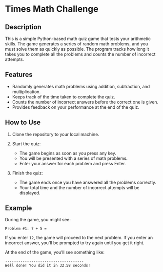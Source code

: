 # Times Math Challenge

## Description

This is a simple Python-based math quiz game that tests your arithmetic skills. The game generates a series of random math problems, and you must solve them as quickly as possible. The program tracks how long it takes you to complete all the problems and counts the number of incorrect attempts.

## Features

- Randomly generates math problems using addition, subtraction, and multiplication.
- Keeps track of the time taken to complete the quiz.
- Counts the number of incorrect answers before the correct one is given.
- Provides feedback on your performance at the end of the quiz.

## How to Use

1. Clone the repository to your local machine.
   

2. Start the quiz:
   - The game begins as soon as you press any key.
   - You will be presented with a series of math problems.
   - Enter your answer for each problem and press Enter.

3. Finish the quiz:
   - The game ends once you have answered all the problems correctly.
   - Your total time and the number of incorrect attempts will be displayed.

## Example

During the game, you might see:
```
Problem #1: 7 + 5 =
```
If you enter `12`, the game will proceed to the next problem. If you enter an incorrect answer, you'll be prompted to try again until you get it right.

At the end of the game, you'll see something like:
```
------------------------------------
Well done! You did it in 32.58 seconds!
```
